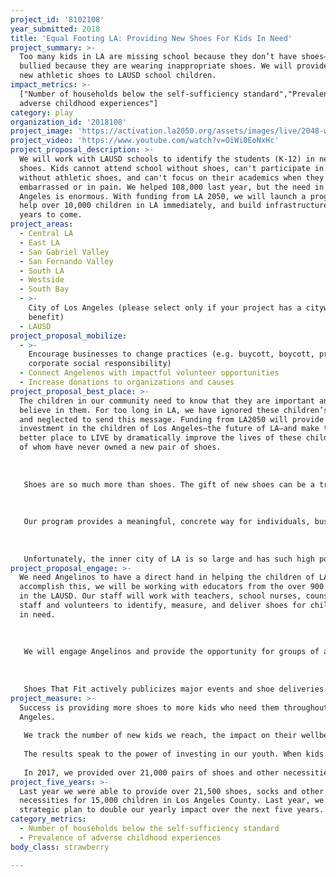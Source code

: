 ```yaml
---
project_id: '8102108'
year_submitted: 2018
title: 'Equal Footing LA: Providing New Shoes For Kids In Need'
project_summary: >-
  Too many kids in LA are missing school because they don’t have shoes—or being
  bullied because they are wearing inappropriate shoes. We will provide brand
  new athletic shoes to LAUSD school children.
impact_metrics: >-
  ["Number of households below the self-sufficiency standard","Prevalence of
  adverse childhood experiences"]
category: play
organization_id: '2018108'
project_image: 'https://activation.la2050.org/assets/images/live/2048-wide/shoes-that-fit.jpg'
project_video: 'https://www.youtube.com/watch?v=OiWi0EoNxHc'
project_proposal_description: >-
  We will work with LAUSD schools to identify the students (K-12) in need of
  shoes. Kids cannot attend school without shoes, can't participate in PE
  without athletic shoes, and can't focus on their academics when they are
  embarrassed or in pain. We helped 108,000 last year, but the need in Los
  Angeles is enormous. With funding from LA 2050, we will launch a program to
  help over 10,000 children in LA immediately, and build infrastructure for
  years to come.
project_areas:
  - Central LA
  - East LA
  - San Gabriel Valley
  - San Fernando Valley
  - South LA
  - Westside
  - South Bay
  - >-
    City of Los Angeles (please select only if your project has a citywide
    benefit)
  - LAUSD
project_proposal_mobilize:
  - >-
    Encourage businesses to change practices (e.g. buycott, boycott, promote
    corporate social responsibility)
  - Connect Angelenos with impactful volunteer opportunities
  - Increase donations to organizations and causes
project_proposal_best_place: >-
  The children in our community need to know that they are important and we
  believe in them. For too long in LA, we have ignored these children’s needs
  and neglected to send this message. Funding from LA2050 will provide a direct
  investment in the children of Los Angeles—the future of LA—and make the city a
  better place to LIVE by dramatically improve the lives of these children, many
  of whom have never owned a new pair of shoes. 
   
   
   
   Shoes are so much more than shoes. The gift of new shoes can be a transformative experience for young children, many of whom have never received a new box of anything before, certainly not expensive shoes. With the support of their community, children grow to be better citizens—better Angelinos. This sentiment is best captured in the following thank you note: “Thank you so much for the shoes you are giving me. This is amazing what you are doing... You are going to make a lot of kids happy and you are showing me what kind of person I want to be when I grow up.” 
   
   
   
   Our program provides a meaningful, concrete way for individuals, businesses, and community organizations to make a real difference in what can often seem an overwhelming problem—child poverty. We believe that most people want to make a difference but feel overwhelmed by the sheer scale of the problems we face. Shoes That Fit offers a solution by connecting people to schools in their own backyards; we operate wherever we have people who want to make a difference. Year after year, our volunteers return to help schools in their own neighborhoods, often increasing their support and buying more shoes for more kids. Helping children empowers our volunteers, provides a sense of pride in their community, and empowers them to make a real impact on the daily life of children in need. Ultimately, it creates a more engaged community, and a better LA. 
   
   
   
   Unfortunately, the inner city of LA is so large and has such high poverty rates that it does not have the number of local support groups we find in other communities. Yet Southern California has an enormous concentration of wealth and social conscience. Being based in Southern California, our number one goal is to increase the number of children we reach in Los Angeles so that we create a more thriving community now and for future generations. Together, we can inspire the next generation of Angelinos through the simple gift of a new pair of shoes.
project_proposal_engage: >-
  We need Angelinos to have a direct hand in helping the children of LA. To
  accomplish this, we will be working with educators from the over 900 schools
  in the LAUSD. Our staff will work with teachers, school nurses, counselors,
  staff and volunteers to identify, measure, and deliver shoes for children most
  in need. 
   
   
   
   We will engage Angelinos and provide the opportunity for groups of any kind—churches, businesses, book clubs, families and friends—to start their own Shoes That Fit chapters. By starting a local chapter, groups can work with Shoes That Fit staff, who will liaise with local schools in the community so those groups can get shoes to the kids that need them most. Angelinos want to help—we know there is a problem with child poverty—but often don’t know where to begin. We offer that opportunity for those who want to make a difference.
   
   
   
   Shoes That Fit actively publicizes major events and shoe deliveries. With the help of celebrities, professional athletes and coaches, and the many sponsor groups we work with, we have received local and national media coverage. These efforts have helped inspire new sponsor groups to fund shoes for schools in their own neighborhoods, wherever that may be. We will continue to work with local media outlets, like KTLA, to broadcast the work that so many Angelinos are doing to make the difference in the lives of children through a new pair of shoes, so that they attend school with their classmates with dignity, able to learn, play and thrive.
project_measure: >-
  Success is providing more shoes to more kids who need them throughout Los
  Angeles.
   
   We track the number of new kids we reach, the impact on their wellbeing, and our ability to activate sustained groups within the community to work on behalf of children well into the future. We survey the teachers and volunteers who identify the children, and observe how transformative a new pair of shoes can be.
   
   The results speak to the power of investing in our youth. When kids get new shoes, teachers report improved attendance, increased participation in the classroom and in PE; but above all, over 84% of the teachers report increased self-esteem in the kids who receive new shoes—sometimes the only new thing they have ever received. For kids, shoes are so much more than shoes—they give hope, self-confidence, and dignity. This is reflected first hand in the thank you notes we receive year after year, one student writing: “Thank you so much for donating shoes to me. I feel really good… because the other pair I have hurts when I walk. Your gift to me will help me play games better and do better in school because I won’t go into school feeling bad about how dirty my shoes are.”
   
   In 2017, we provided over 21,000 pairs of shoes and other necessities to 15,000 children at 420 schools in Los Angeles County alone. With LA 2050 funding we can immediately serve another 10,000 kids in LA and build an infrastructure for years to come.
project_five_years: >-
  Last year we were able to provide over 21,500 shoes, socks and other
  necessities for 15,000 children in Los Angeles County. Last year, we adopted a
  strategic plan to double our yearly impact over the next five years.
category_metrics:
  - Number of households below the self-sufficiency standard
  - Prevalence of adverse childhood experiences
body_class: strawberry

---
```

